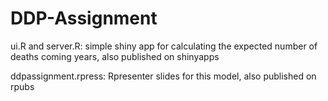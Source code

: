 # DDP-Assignment
ui.R and server.R: simple shiny app for calculating the expected number of deaths coming years, also published on shinyapps

ddpassignment.rpress: Rpresenter slides for this model, also published on rpubs
